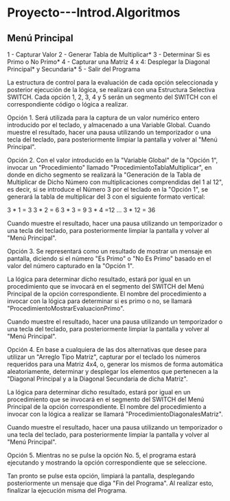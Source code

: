 # Proyecto---Introd.Algoritmos
Menú Principal
------------------

1 - Capturar Valor 
2 - Generar Tabla de Multiplicar*
3 - Determinar Si es Primo o No Primo*
4 - Capturar una Matriz 4 x 4: Desplegar la Diagonal Principal* y Secundaria*
5 - Salir del Programa


La estructura de control para la evaluación de cada opción seleccionada y posterior ejecución de la lógica, se realizará con una Estructura Selectiva SWITCH.   Cada opción 1, 2, 3, 4 y 5 serán un segmento del SWITCH con el correspondiente código o lógica a realizar.


Opción 1.  Será utilizada para la captura de un valor numérico entero introducido por el teclado, y almacenado a una Variable Global.  Cuando muestre el resultado, hacer una pausa utilizando un temporizador o una tecla del teclado, para posteriormente limpiar la pantalla y volver al "Menú Principal".


Opción 2.  Con el valor introducido en la "Variable Global" de la "Opción 1", invocar un "Procedimiento" llamado "ProcedimientoTablaMultiplicar", en donde en dicho segmento se realizará la "Generación de la Tabla de Multiplicar de Dicho Número con multiplicaciones comprendidas del 1 al 12", es decir, si se introduce el Número 3 por el teclado en la "Opción 1", se generará la tabla de multiplicar del 3 con el siguiente formato vertical:

3 * 1 = 3
3 * 2 = 6
3 * 3 = 9
3 * 4 =12
...
3 * 12 = 36

Cuando muestre el resultado, hacer una pausa utilizando un temporizador o una tecla del teclado, para posteriormente limpiar la pantalla y volver al "Menú Principal".


Opción 3.  Se representará como un resultado de mostrar un mensaje en pantalla, diciendo si el número "Es Primo" o "No Es Primo" basado en el valor del número capturado en la "Opción 1".  

La lógica para determinar dicho resultado, estará por igual en un procedimiento que se invocará en el segmento del SWITCH del Menú Principal de la opción correspondiente.  El nombre del procedimiento a invocar con la lógica para determinar si es primo o no, se llamará "ProcedimientoMostrarEvaluacionPrimo".  

Cuando muestre el resultado, hacer una pausa utilizando un temporizador o una tecla del teclado, para posteriormente limpiar la pantalla y volver al "Menú Principal".

Opción 4.  En base a cualquiera de las dos alternativas que desee para utilizar un "Arreglo Tipo Matriz", capturar por el teclado los números requeridos para una Matriz 4x4, o, generar los mismos de forma automática aleatoriamente, determinar y desplegar los elementos que pertenecen a la "Diagonal Principal y a la Diagonal Secundaria de dicha Matriz". 

La lógica para determinar dicho resultado, estará por igual en un procedimiento que se invocará en el segmento del SWITCH del Menú Principal de la opción correspondiente.  El nombre del procedimiento a invocar con la lógica a realizar se llamará "ProcedimientoDiagonalesMatriz". 

Cuando muestre el resultado, hacer una pausa utilizando un temporizador o una tecla del teclado, para posteriormente limpiar la pantalla y volver al "Menú Principal".


Opción 5.  Mientras no se pulse la opción No. 5, el programa estará ejecutando y mostrando la opción correspondiente que se seleccione.  

Tan pronto se pulse esta opción, limpiará la pantalla, desplegando posteriormente un mensaje que diga "Fin del Programa".  Al realizar esto, finalizar la ejecución misma del Programa.

